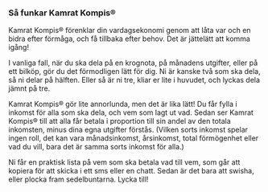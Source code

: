 ### Så funkar Kamrat Kompis®

Kamrat Kompis® förenklar din vardagsekonomi genom att låta var och en bidra efter förmåga, och få tillbaka efter behov. Det är jättelätt att komma igång!

I vanliga fall, när du ska dela på en krognota, på månadens utgifter, eller på ett bilköp, gör du det förmodligen lätt för dig. Ni är kanske två som ska dela, så ni delar på hälften. Eller så är ni tre, kliar er lite i huvudet, och lyckas dela jämnt på tre.

Kamrat Kompis® gör lite annorlunda, men det är lika lätt! Du får fylla i inkomst för alla som ska dela, och vem som lagt ut vad. Sedan ser Kamrat Kompis® till att alla får betala i proportion till sin andel av den totala inkomsten, minus dina egna utgifter förstås. (Vilken sorts inkomst spelar ingen roll, det kan vara månadsinkomst, årsinkomst, total förmögenhet eller vad du vill, bara det är samma sorts inkomst för alla.)

Ni får en praktisk lista på vem som ska betala vad till vem, som går att kopiera för att skicka i ett sms eller en chatt. Sedan är det bara att swisha, eller plocka fram sedelbuntarna. Lycka till!
